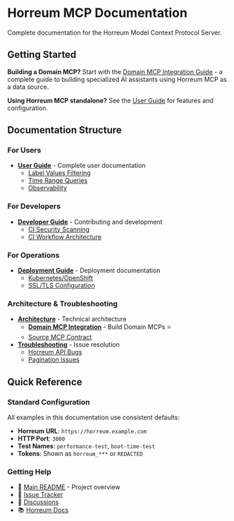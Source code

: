 # Horreum MCP Documentation

Complete documentation for the Horreum Model Context Protocol Server.

## Getting Started

**Building a Domain MCP?** Start with the [Domain MCP Integration
Guide](architecture/domain-mcp-integration.md) - a complete guide to building
specialized AI assistants using Horreum MCP as a data source.

**Using Horreum MCP standalone?** See the [User Guide](user-guide/README.md)
for features and configuration.

## Documentation Structure

### For Users

- **[User Guide](user-guide/README.md)** - Complete user documentation
  - [Label Values Filtering](user-guide/filtering.md)
  - [Time Range Queries](user-guide/time-ranges.md)
  - [Observability](user-guide/observability.md)

### For Developers

- **[Developer Guide](developer/README.md)** - Contributing and development
  - [CI Security Scanning](developer/ci-security.md)
  - [CI Workflow Architecture](developer/ci-workflow.md)

### For Operations

- **[Deployment Guide](deployment/README.md)** - Deployment documentation
  - [Kubernetes/OpenShift](deployment/kubernetes-deployment.md)
  - [SSL/TLS Configuration](deployment/ssl-tls.md)

### Architecture & Troubleshooting

- **[Architecture](architecture/README.md)** - Technical architecture
  - **[Domain MCP Integration](architecture/domain-mcp-integration.md)** - Build
    Domain MCPs ⭐
  - [Source MCP Contract](architecture/source-mcp-contract.md)
- **[Troubleshooting](troubleshooting/README.md)** - Issue resolution
  - [Horreum API Bugs](troubleshooting/horreum-bugs.md)
  - [Pagination Issues](troubleshooting/pagination-issues.md)

## Quick Reference

### Standard Configuration

All examples in this documentation use consistent defaults:

- **Horreum URL**: `https://horreum.example.com`
- **HTTP Port**: `3000`
- **Test Names**: `performance-test`, `boot-time-test`
- **Tokens**: Shown as `horreum_***` or `REDACTED`

### Getting Help

- 📖 [Main README](../README.md) - Project overview
- 🐛 [Issue Tracker](https://github.com/Hyperfoil/horreum-mcp/issues)
- 💬 [Discussions](https://github.com/Hyperfoil/horreum-mcp/discussions)
- 📚 [Horreum Docs](https://horreum.hyperfoil.io/docs/)
